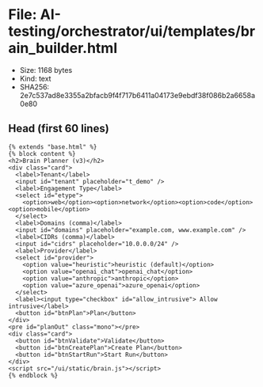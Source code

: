 # File: AI-testing/orchestrator/ui/templates/brain_builder.html

- Size: 1168 bytes
- Kind: text
- SHA256: 2e7c537ad8e3355a2bfacb9f4f717b6411a04173e9ebdf38f086b2a6658a0e80

## Head (first 60 lines)

```
{% extends "base.html" %}
{% block content %}
<h2>Brain Planner (v3)</h2>
<div class="card">
  <label>Tenant</label>
  <input id="tenant" placeholder="t_demo" />
  <label>Engagement Type</label>
  <select id="etype">
    <option>web</option><option>network</option><option>code</option><option>mobile</option>
  </select>
  <label>Domains (comma)</label>
  <input id="domains" placeholder="example.com, www.example.com" />
  <label>CIDRs (comma)</label>
  <input id="cidrs" placeholder="10.0.0.0/24" />
  <label>Provider</label>
  <select id="provider">
    <option value="heuristic">heuristic (default)</option>
    <option value="openai_chat">openai_chat</option>
    <option value="anthropic">anthropic</option>
    <option value="azure_openai">azure_openai</option>
  </select>
  <label><input type="checkbox" id="allow_intrusive"> Allow intrusive</label>
  <button id="btnPlan">Plan</button>
</div>
<pre id="planOut" class="mono"></pre>
<div class="card">
  <button id="btnValidate">Validate</button>
  <button id="btnCreatePlan">Create Plan</button>
  <button id="btnStartRun">Start Run</button>
</div>
<script src="/ui/static/brain.js"></script>
{% endblock %}
```

